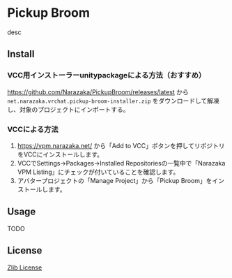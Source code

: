 # Pickup Broom

desc

## Install

### VCC用インストーラーunitypackageによる方法（おすすめ）

https://github.com/Narazaka/PickupBroom/releases/latest から `net.narazaka.vrchat.pickup-broom-installer.zip` をダウンロードして解凍し、対象のプロジェクトにインポートする。

### VCCによる方法

1. https://vpm.narazaka.net/ から「Add to VCC」ボタンを押してリポジトリをVCCにインストールします。
2. VCCでSettings→Packages→Installed Repositoriesの一覧中で「Narazaka VPM Listing」にチェックが付いていることを確認します。
3. アバタープロジェクトの「Manage Project」から「Pickup Broom」をインストールします。

## Usage

TODO

## License

[Zlib License](LICENSE.txt)
